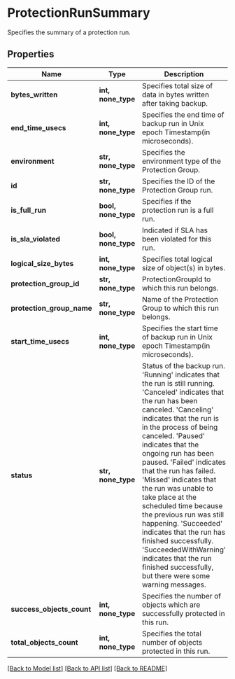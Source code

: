 # ProtectionRunSummary

Specifies the summary of a protection run.

## Properties
Name | Type | Description | Notes
------------ | ------------- | ------------- | -------------
**bytes_written** | **int, none_type** | Specifies total size of data in bytes written after taking backup. | [optional] 
**end_time_usecs** | **int, none_type** | Specifies the end time of backup run in Unix epoch Timestamp(in microseconds). | [optional] 
**environment** | **str, none_type** | Specifies the environment type of the Protection Group. | [optional] 
**id** | **str, none_type** | Specifies the ID of the Protection Group run. | [optional] 
**is_full_run** | **bool, none_type** | Specifies if the protection run is a full run. | [optional] 
**is_sla_violated** | **bool, none_type** | Indicated if SLA has been violated for this run. | [optional] 
**logical_size_bytes** | **int, none_type** | Specifies total logical size of object(s) in bytes. | [optional] 
**protection_group_id** | **str, none_type** | ProtectionGroupId to which this run belongs. | [optional] 
**protection_group_name** | **str, none_type** | Name of the Protection Group to which this run belongs. | [optional] 
**start_time_usecs** | **int, none_type** | Specifies the start time of backup run in Unix epoch Timestamp(in microseconds). | [optional] 
**status** | **str, none_type** | Status of the backup run. &#39;Running&#39; indicates that the run is still running. &#39;Canceled&#39; indicates that the run has been canceled. &#39;Canceling&#39; indicates that the run is in the process of being canceled. &#39;Paused&#39; indicates that the ongoing run has been paused. &#39;Failed&#39; indicates that the run has failed. &#39;Missed&#39; indicates that the run was unable to take place at the scheduled time because the previous run was still happening. &#39;Succeeded&#39; indicates that the run has finished successfully. &#39;SucceededWithWarning&#39; indicates that the run finished successfully, but there were some warning messages. | [optional] 
**success_objects_count** | **int, none_type** | Specifies the number of objects which are successfully protected in this run. | [optional] 
**total_objects_count** | **int, none_type** | Specifies the total number of objects protected in this run. | [optional] 

[[Back to Model list]](../README.md#documentation-for-models) [[Back to API list]](../README.md#documentation-for-api-endpoints) [[Back to README]](../README.md)



